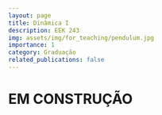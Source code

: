 ```yaml
---
layout: page
title: Dinâmica I
description: EEK 243
img: assets/img/for_teaching/pendulum.jpg
importance: 1
category: Graduação
related_publications: false
---
```


# **EM CONSTRUÇÃO**
